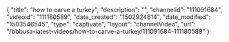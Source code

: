 {
    "title": "how to carve a turkey",
    "description": "",
    "channelid": "111091684",
    "videoid": "111180589",
    "date_created": "1502924814",
    "date_modified": "1503546545",
    "type": "captivate",
    "layout": "channelVideo",
    "url": "\/bbbusa-latest-videos\/how-to-carve-a-turkey\/111091684-111180589"
}